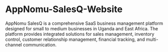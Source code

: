 # AppNomu-SalesQ-Website
AppNomu SalesQ is a comprehensive SaaS business management platform designed for small to medium businesses in Uganda and East Africa. The platform provides integrated solutions for sales management, inventory control, customer relationship management, financial tracking, and multi-channel communication.
